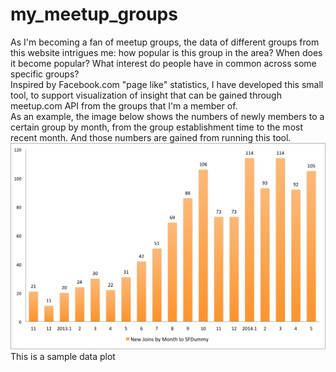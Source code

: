 my_meetup_groups
================
As I'm becoming a fan of meetup groups, the data of different groups from this website intrigues me: how popular is this group in the area? When does it become popular? What interest do people have in common across some specific groups?
<br>Inspired by Facebook.com "page like" statistics, I have developed this small tool, to support visualization of insight that can be gained through meetup.com API from the groups that I'm a member of.
<br>As an example, the image below shows the numbers of newly members to a certain group by month, from the group establishment time to the most recent month. And those numbers are gained from running this tool.
<br>
<img src="monthly_join_plot_sfdummy.png">This is a sample data plot
